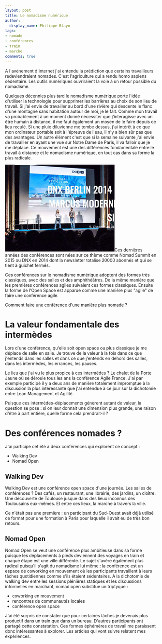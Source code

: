 ```yaml
---
layout: post
title: Le nomadisme numérique
author:
  display_name: Philippe Blayo
tags:
- nomade
- conférences
- train
- marche
comments: true
---
```

A l'avènement d'internet j'ai entendu la prédiction que certains travailleurs redeviendraient nomades.
C'est l'agriculture qui a rendu homo sapiens sédentaire. Les outils numériques ouvriraient la voie à un retour possible du nomadisme.

Quelques décennies plus tard le nomadisme numérique porte l'idée d'utiliser la technologie pour supprimer les barrières au choix de son lieu de travail. Si j'ai envie de travailler au bord d'une rivière qui descente le flanc d'une montagne sans habitation autour de moi, je le fait.
Comme mon travail va probablement à un moment donné nécessiter que j’interagisse avec un être humain à distance, il me faut également un moyen de le faire depuis ce lieu reculé.
Si une pluie diluvienne me tombe dessus, j'ai intérêt à ce que mon ordinateur portable soit à l'épreuve de l'eau, il n'y a bien sûr pas que des avantages.
Un autre élément c'est que si la semaine suivante j'ai envie de travailler en ayant une vue sur Notre Dame de Paris, il
va falloir que je me déplace. Ce mouvement est une des différences fondamentale entre le travail à distance et le nomadisme numérique, en tout cas dans sa forme la plus radicale.

<img class="right" alt="La première conférence DNX, en 2014" src="/images/dnx_berlin_2014_small.jpg"/>Ces dernières années des conférences sont nées sur ce thème comme Nomad Summit en 2015 ou DNX en 2014 dont la newsletter totalise 20000 abonnés et qui se tient à guichet fermés.

Ces conférences sur le nomadisme numérique adoptent des formes très classiques, avec des salles et des amphithéâtres.
De la même manière que les premières conférences agiles suivaient ces formes classiques. Ensuite la forme de l'Open Space est apparue comme une manière plus "agile" de faire une conférence agile.

Comment faire une conférence d'une manière plus nomade ?


# La valeur fondamentale des intermèdes

Lors d'une conférence, qu'elle soit open space ou plus classique je me déplace de salle en salle.
Je trouve de la valeur à la fois dans ce que j'entends dans les salles et dans ce que j'entends en dehors des salles, dans les intermèdes, les errances, les pauses.

Le lieu que j'ai vu le plus propice à ces intermèdes ? Le chalet de la Porte Jaune où se déroule tous les ans la conférence Agile France. J'ai par exemple participé il y a deux ans de manière totalement impromptue à la discussion la plus intéressante que j'ai entendue à ce jour sur la dichotomie entre Lean Management et Agilité.

Puisque ces intermèdes-déplacements génèrent autant de valeur, la question se pose : si on leur donnait une dimension plus grande, une raison d'être à part entière, quelle forme cela prendrait-il ?

# Des conférences nomades ?

J'ai participé cet été à deux conférences qui explorent ce concept :

- Walking Dev
- Nomad Open

## Walking Dev

Walking Dev est une conférence open space d'une journée. Les salles de conférences ? Des cafés, un restaurant, une librairie, des jardins, un cloître. Une découverte de Toulouse jusque dans des lieux inconnus des Toulousains eux-mêmes. Et entre ces lieux, la marche à travers la ville.

Ce n'était pas une première : un participant du Sud-Ouest avait déjà utilisé ce format pour une formation à Paris pour laquelle il avait eu de très bon retours.

## Nomad Open

Nomad Open se veut une conférence plus ambitieuse dans sa forme puisque les déplacements à pieds deviennent des voyages en train et chaque étape est une ville différente. Le sujet s'avère également plus radical puisqu'il s'agit du nomadisme lui même : la conférence est un espace de coworking en mouvement où les participants travaillent à leurs tâches quotidiennes comme s'ils étaient sédentaires. A la dichotomie de walking dev entre les sessions plénières statiques et les discussions informelles en marchant, nomad open substitue un triptyque :

- coworking en mouvement
- rencontres de communautés locales
- conférence open space

J'ai été surpris de constater que pour certaines tâches je devenais plus productif dans un train que dans un bureau. D'autres participants ont partagé cette constatation.
Ces formes éphémères de travail me paraissent donc intéressantes à explorer. Les articles qui vont suivre relatent mes expériences.

